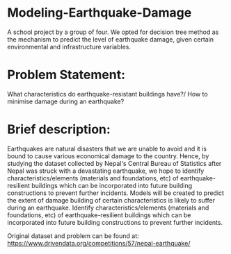 # Modeling-Earthquake-Damage
A school project by a group of four. We opted for decision tree method as the mechanism to predict the level of earthquake damage, given certain environmental and infrastructure variables. 

# Problem Statement:
What characteristics do earthquake-resistant buildings have?/ How to minimise damage during an earthquake?

# Brief description: 
Earthquakes are natural disasters that we are unable to avoid and it is bound to cause various economical damage to the country. Hence, by studying the dataset collected by Nepal's Central Bureau of Statistics after Nepal was struck with a devastating earthquake, we hope to identify characteristics/elements (materials and foundations, etc) of earthquake-resilient buildings which can be incorporated into future building constructions to prevent further incidents. Models will be created to predict the extent of damage building of certain characteristics is likely to suffer during an earthquake. Identify characteristics/elements (materials and foundations, etc) of earthquake-resilient buildings which can be incorporated into future building constructions to prevent further incidents.

Original dataset and problem can be found at: https://www.drivendata.org/competitions/57/nepal-earthquake/
